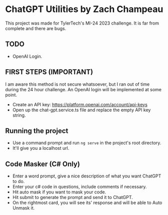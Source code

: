 # ChatGPT Utilities by Zach Champeau
This project was made for TylerTech's MI-24 2023 challenge. It is far from complete and there are bugs.

## TODO
- OpenAI Login.

## FIRST STEPS (IMPORTANT)
I am aware this method is not secure whatsoever, but I ran out of time during the 24 hour challenge. An OpenAI login will be implemented at some point.
- Create an API key: https://platform.openai.com/account/api-keys
- Open up the chat-gpt.service.ts file and replace the empty API key string.

## Running the project
- Use a command prompt and run `ng serve` in the project's root directory.
- It'll give you a localhost url.

## Code Masker (C# Only)
- Enter a word prompt, give a nice description of what you want ChatGPT to do.
- Enter your c# code in questions, include comments if necessary.
- Hit auto mask if you want to mask your code.
- Hit submit to generate the prompt and send it to ChatGPT.
- On the rightmost card, you will see its' response and will be able to Auto Unmask it.
